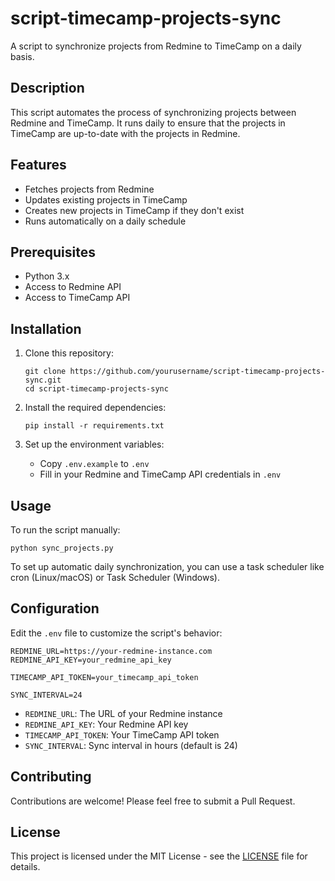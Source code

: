 
# script-timecamp-projects-sync

A script to synchronize projects from Redmine to TimeCamp on a daily basis.

## Description

This script automates the process of synchronizing projects between Redmine and TimeCamp. It runs daily to ensure that the projects in TimeCamp are up-to-date with the projects in Redmine.

## Features

- Fetches projects from Redmine
- Updates existing projects in TimeCamp
- Creates new projects in TimeCamp if they don't exist
- Runs automatically on a daily schedule

## Prerequisites

- Python 3.x
- Access to Redmine API
- Access to TimeCamp API

## Installation

1. Clone this repository:
   ```
   git clone https://github.com/yourusername/script-timecamp-projects-sync.git
   cd script-timecamp-projects-sync
   ```

2. Install the required dependencies:
   ```
   pip install -r requirements.txt
   ```

3. Set up the environment variables:
   - Copy `.env.example` to `.env`
   - Fill in your Redmine and TimeCamp API credentials in `.env`

## Usage

To run the script manually:

```
python sync_projects.py
```

To set up automatic daily synchronization, you can use a task scheduler like cron (Linux/macOS) or Task Scheduler (Windows).

## Configuration

Edit the `.env` file to customize the script's behavior:

```
REDMINE_URL=https://your-redmine-instance.com
REDMINE_API_KEY=your_redmine_api_key

TIMECAMP_API_TOKEN=your_timecamp_api_token

SYNC_INTERVAL=24
```

- `REDMINE_URL`: The URL of your Redmine instance
- `REDMINE_API_KEY`: Your Redmine API key
- `TIMECAMP_API_TOKEN`: Your TimeCamp API token
- `SYNC_INTERVAL`: Sync interval in hours (default is 24)

## Contributing

Contributions are welcome! Please feel free to submit a Pull Request.

## License

This project is licensed under the MIT License - see the [LICENSE](LICENSE) file for details.
